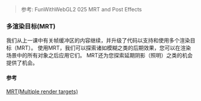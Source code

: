 > 参考:
> FunWithWebGL2 025 MRT and Post Effects

### 多渲染目标(MRT)
我们从上一课中有关帧缓冲区的内容继续，并升级了代码以支持和使用多个渲染目标（MRT）。 使用MRT，我们可以探索诸如模糊之类的后期效果，您可以在渲染场景中的所有对象之后应用它们。 MRT还为您探索延期阴影（照明）之类的机会提供了机会。

#### 参考
[MRT(Multiple render targets)](https://wgld.org/d/webgl/w084.html)
